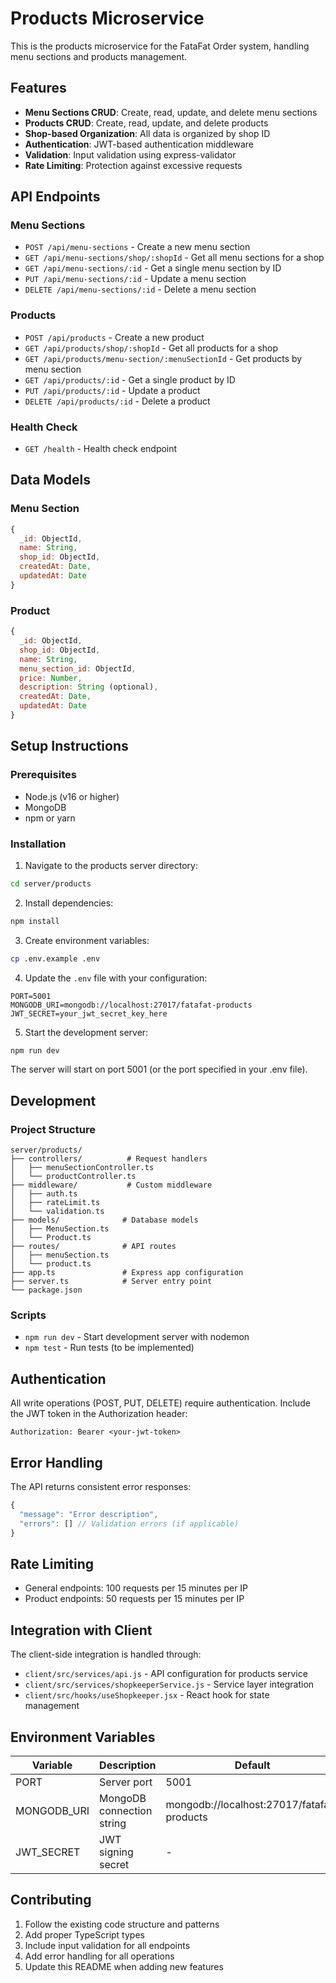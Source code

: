 # Products Microservice

This is the products microservice for the FataFat Order system, handling menu sections and products management.

## Features

- **Menu Sections CRUD**: Create, read, update, and delete menu sections
- **Products CRUD**: Create, read, update, and delete products
- **Shop-based Organization**: All data is organized by shop ID
- **Authentication**: JWT-based authentication middleware
- **Validation**: Input validation using express-validator
- **Rate Limiting**: Protection against excessive requests

## API Endpoints

### Menu Sections
- `POST /api/menu-sections` - Create a new menu section
- `GET /api/menu-sections/shop/:shopId` - Get all menu sections for a shop
- `GET /api/menu-sections/:id` - Get a single menu section by ID
- `PUT /api/menu-sections/:id` - Update a menu section
- `DELETE /api/menu-sections/:id` - Delete a menu section

### Products
- `POST /api/products` - Create a new product
- `GET /api/products/shop/:shopId` - Get all products for a shop
- `GET /api/products/menu-section/:menuSectionId` - Get products by menu section
- `GET /api/products/:id` - Get a single product by ID
- `PUT /api/products/:id` - Update a product
- `DELETE /api/products/:id` - Delete a product

### Health Check
- `GET /health` - Health check endpoint

## Data Models

### Menu Section
```javascript
{
  _id: ObjectId,
  name: String,
  shop_id: ObjectId,
  createdAt: Date,
  updatedAt: Date
}
```

### Product
```javascript
{
  _id: ObjectId,
  shop_id: ObjectId,
  name: String,
  menu_section_id: ObjectId,
  price: Number,
  description: String (optional),
  createdAt: Date,
  updatedAt: Date
}
```

## Setup Instructions

### Prerequisites
- Node.js (v16 or higher)
- MongoDB
- npm or yarn

### Installation

1. Navigate to the products server directory:
```bash
cd server/products
```

2. Install dependencies:
```bash
npm install
```

3. Create environment variables:
```bash
cp .env.example .env
```

4. Update the `.env` file with your configuration:
```env
PORT=5001
MONGODB_URI=mongodb://localhost:27017/fatafat-products
JWT_SECRET=your_jwt_secret_key_here
```

5. Start the development server:
```bash
npm run dev
```

The server will start on port 5001 (or the port specified in your .env file).

## Development

### Project Structure
```
server/products/
├── controllers/          # Request handlers
│   ├── menuSectionController.ts
│   └── productController.ts
├── middleware/           # Custom middleware
│   ├── auth.ts
│   ├── rateLimit.ts
│   └── validation.ts
├── models/              # Database models
│   ├── MenuSection.ts
│   └── Product.ts
├── routes/              # API routes
│   ├── menuSection.ts
│   └── product.ts
├── app.ts               # Express app configuration
├── server.ts            # Server entry point
└── package.json
```

### Scripts
- `npm run dev` - Start development server with nodemon
- `npm test` - Run tests (to be implemented)

## Authentication

All write operations (POST, PUT, DELETE) require authentication. Include the JWT token in the Authorization header:

```
Authorization: Bearer <your-jwt-token>
```

## Error Handling

The API returns consistent error responses:

```javascript
{
  "message": "Error description",
  "errors": [] // Validation errors (if applicable)
}
```

## Rate Limiting

- General endpoints: 100 requests per 15 minutes per IP
- Product endpoints: 50 requests per 15 minutes per IP

## Integration with Client

The client-side integration is handled through:
- `client/src/services/api.js` - API configuration for products service
- `client/src/services/shopkeeperService.js` - Service layer integration
- `client/src/hooks/useShopkeeper.jsx` - React hook for state management

## Environment Variables

| Variable | Description | Default |
|----------|-------------|---------|
| PORT | Server port | 5001 |
| MONGODB_URI | MongoDB connection string | mongodb://localhost:27017/fatafat-products |
| JWT_SECRET | JWT signing secret | - |

## Contributing

1. Follow the existing code structure and patterns
2. Add proper TypeScript types
3. Include input validation for all endpoints
4. Add error handling for all operations
5. Update this README when adding new features
